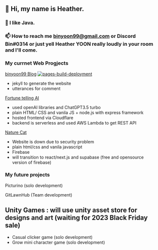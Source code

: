 ## 👋 Hi, my name is Heather.
### 👀 I like Java.

### 📫 How to reach me binyoon99@gmail.com or Discord Bin#0314 or just yell Heather YOON really loudly in your room and I'll come.

### My currnet Web Progjects
[binyoon99 Blog](https://binyoon99.github.io/) [![pages-build-deployment](https://github.com/binyoon99/binyoon99.github.io/actions/workflows/pages/pages-build-deployment/badge.svg)](https://github.com/binyoon99/binyoon99.github.io/actions/workflows/pages/pages-build-deployment)
- jekyll to generate the website
- utterances for comment 

[Fortune telling AI](https://chatdodge-ko.pages.dev)

- used openAI libraries and ChatGPT3.5 turbo 
- plain HTML/ CSS and vanila JS + node.js with express framework 
- hosted frontend via Cloudflare
- backend is serverless and used AWS Lambda to get REST API


[Nature Cat](https://naturecat.ca/login.html)
- Website is down due to security problem
- plain html/css and vanila javascript 
- Firebase
- will transition to react/next.js and supabase (free and opensource version of firebase)

### My future projects
Picturino (solo development)

GitLawnHub (Team development)
 
## Unity Games : will use unity asset store for designs and art (waiting for 2023 Black Friday sale)
  - Casual clicker game (solo development)
  - Grow mini character game (solo development)


<!---
binyoon99/binyoon99 is a ✨ special ✨ repository because its `README.md` (this file) appears on your GitHub profile.
You can click the Preview link to take a look at your changes.
--->
